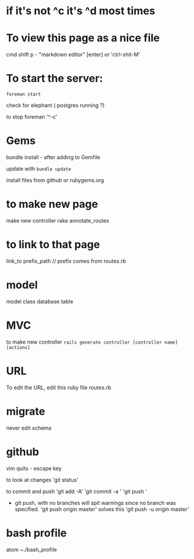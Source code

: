 # if it's not ^c it's ^d most times

# To view this page as a nice file
cmd shift p - "markdown editor" [enter]
or
'ctrl-shit-M'

# To start the server:
`foreman start`

check for elephant ( postgres running ?)

to stop foreman '^-c'

# Gems
bundle install - after adding to Gemfile

update with `bundle update`

install files from github or rubygems.org



# to make new page
make new controller
rake annotate_routes

# to link to that page
link_to prefix_path // prefix comes from routes.rb

# model
model class
database table

# MVC
to make new controller
`rails generate controller [controller name] [actions]`

# URL
To edit the URL, edit this ruby file
routes.rb

# migrate
never edit schema

# github
vim quits - escape key

to look at changes
'git status'

to commit and push
'git add -A'
'git commit -a '
'git push '

* git push, with no branches will spit warnings since no branch was specified.
'git push origin master' solves this
'git push -u origin master'

# bash profile
atom ~./bash_profile
